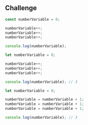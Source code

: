 ## Challenge


```javascript
const numberVariable = 0;

numberVariable++;
numberVariable++;
numberVariable++;

console.log(numberVariable);
```


```javascript
let numberVariable = 0;

numberVariable++;
numberVariable++;
numberVariable++;

console.log(numberVariable); // 3
```

```javascript
let numberVariable = 0;

numberVariable = numberVariable + 1;
numberVariable = numberVariable + 1;
numberVariable = numberVariable + 1;

console.log(numberVariable); // 3
```